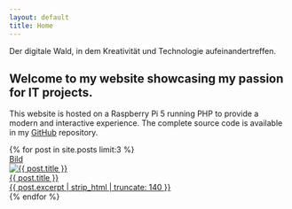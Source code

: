```yaml
---
layout: default
title: Home
---
```


<div class="intro">
  <p>Der <span class="underline">digitale</span> Wald, in dem <span class="underline">Kreativität</span> und <span class="underline">Technologie aufeinandertreffen</span>.</p>
  <h2>Welcome to my website showcasing my passion for IT projects.</h2>
  <p>
    This website is hosted on a Raspberry Pi 5 running PHP to provide a modern and interactive experience.
    The complete source code is available in my <a href="https://github.com/">GitHub</a> repository.
  </p>
</div>

<div class="blog-teaser-grid">
  {% for post in site.posts limit:3 %}
<a class="blog-card" href="{{ post.url | relative_url }}">
  <div class="card-img">Bild</div>
    <img src="{{ post.image }}" alt="{{ post.title }}">
  <div class="card-content">
    <div class="card-title">{{ post.title }}</div>
    <div class="card-desc">{{ post.excerpt | strip_html | truncate: 140 }}</div>
  </div>
</a>
  {% endfor %}
</div>
